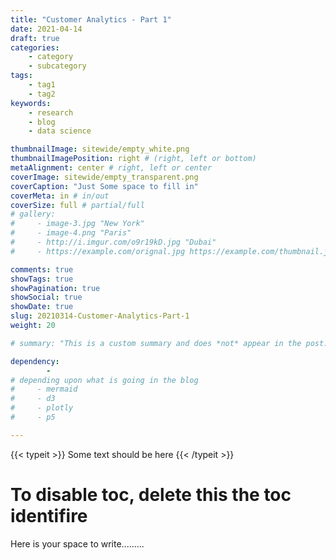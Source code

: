 ```yaml
---
title: "Customer Analytics - Part 1"
date: 2021-04-14
draft: true
categories:
    - category
    - subcategory
tags:
    - tag1
    - tag2
keywords:
    - research
    - blog
    - data science

thumbnailImage: sitewide/empty_white.png 
thumbnailImagePosition: right # (right, left or bottom)
metaAlignment: center # right, left or center
coverImage: sitewide/empty_transparent.png
coverCaption: "Just Some space to fill in"
coverMeta: in # in/out
coverSize: full # partial/full
# gallery:
#     - image-3.jpg "New York"
#     - image-4.png "Paris"
#     - http://i.imgur.com/o9r19kD.jpg "Dubai"
#     - https://example.com/orignal.jpg https://example.com/thumbnail.jpg "Sidney"

comments: true
showTags: true
showPagination: true
showSocial: true
showDate: true
slug: 20210314-Customer-Analytics-Part-1
weight: 20

# summary: "This is a custom summary and does *not* appear in the post."

dependency: 
        -
# depending upon what is going in the blog
#     - mermaid
#     - d3
#     - plotly
#     - p5

---
```


{{< typeit >}}
Some text should be here
{{< /typeit >}}


<!--more-->
<!--toc--> 
# To disable toc, delete this the toc identifire    


Here is your space to write.........